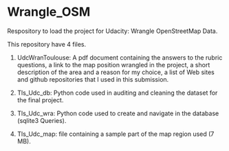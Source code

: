 # Wrangle_OSM
Respository to load the project for Udacity: Wrangle OpenStreetMap Data.

This repository have 4 files.

1. UdcWranToulouse: A pdf document containing the answers to the rubric questions, a link to the map position wrangled in the project, a short description of the area and a reason for my choice, a list of Web sites and github repositories that I used in this submission.

2. Tls_Udc_db: Python code used in auditing and cleaning the dataset for the final project. 

3. Tls_Udc_wra: Python code used to create and navigate in the database (sqlite3 Queries).

4. Tls_Udc_map: file containing a sample part of the map region used (7 MB).


